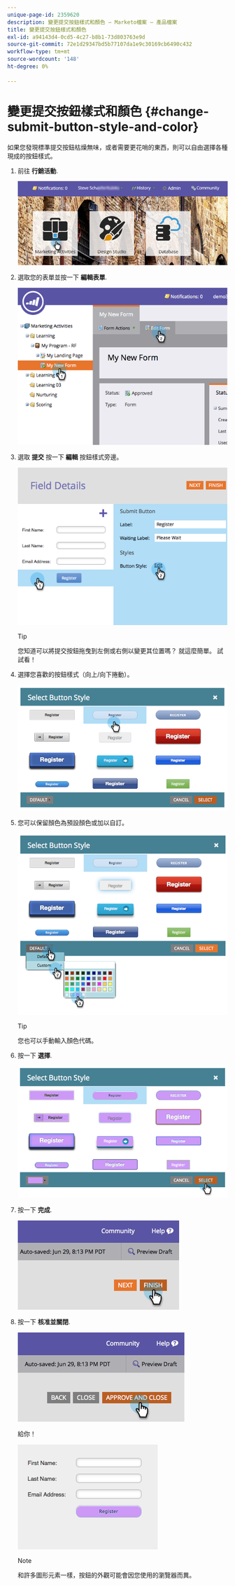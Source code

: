 ```yaml
---
unique-page-id: 2359620
description: 變更提交按鈕樣式和顏色 — Marketo檔案 — 產品檔案
title: 變更提交按鈕樣式和顏色
exl-id: a94143d4-0cd5-4c27-b8b1-73d803763e9d
source-git-commit: 72e1d29347bd5b77107da1e9c30169cb6490c432
workflow-type: tm+mt
source-wordcount: '148'
ht-degree: 0%

---
```


# 變更提交按鈕樣式和顏色 {#change-submit-button-style-and-color}

如果您發現標準提交按鈕枯燥無味，或者需要更花哨的東西，則可以自由選擇各種現成的按鈕樣式。

1. 前往 **行銷活動**.

   ![](assets/login-marketing-activities-3.png)

1. 選取您的表單並按一下 **編輯表單**.

   ![](assets/image2014-9-15-16-3a54-3a36.png)

1. 選取 **提交** 按一下 **編輯** 按鈕樣式旁邊。

   ![](assets/image2014-9-15-16-3a54-3a56.png)

   >[!TIP]
   >
   >您知道可以將提交按鈕拖曳到左側或右側以變更其位置嗎？ 就這麼簡單。 試試看！

1. 選擇您喜歡的按鈕樣式（向上/向下捲動）。

   ![](assets/image2014-9-15-16-3a55-3a30.png)

1. 您可以保留顏色為預設顏色或加以自訂。

   ![](assets/image2014-9-15-16-3a56-3a0.png)

   >[!TIP]
   >
   >您也可以手動輸入顏色代碼。

1. 按一下 **選擇**.

   ![](assets/image2014-9-15-16-3a56-3a37.png)

1. 按一下 **完成**.

   ![](assets/image2014-9-15-16-3a56-3a52.png)

1. 按一下 **核准並關閉**.

   ![](assets/image2014-9-15-16-3a57-3a10.png)

   給你！

   ![](assets/image2014-9-15-16-3a57-3a17.png)

   >[!NOTE]
   >
   >和許多圖形元素一樣，按鈕的外觀可能會因您使用的瀏覽器而異。

